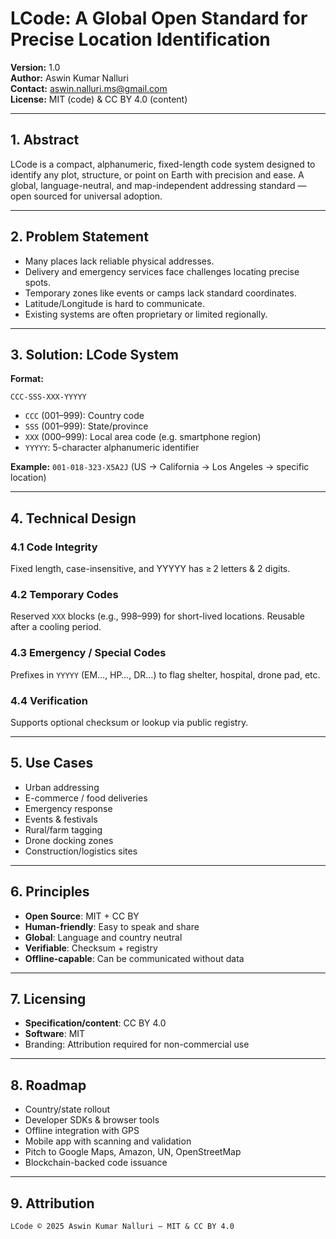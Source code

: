 # LCode: A Global Open Standard for Precise Location Identification

**Version:** 1.0  
**Author:** Aswin Kumar Nalluri  
**Contact:** aswin.nalluri.ms@gmail.com  
**License:** MIT (code) & CC BY 4.0 (content)

---

## 1. Abstract

LCode is a compact, alphanumeric, fixed-length code system designed to identify any plot, structure, or point on Earth with precision and ease. A global, language-neutral, and map-independent addressing standard — open sourced for universal adoption.

---

## 2. Problem Statement

- Many places lack reliable physical addresses.
- Delivery and emergency services face challenges locating precise spots.
- Temporary zones like events or camps lack standard coordinates.
- Latitude/Longitude is hard to communicate.
- Existing systems are often proprietary or limited regionally.

---

## 3. Solution: LCode System

**Format:**
```
CCC-SSS-XXX-YYYYY
```

- `CCC` (001–999): Country code  
- `SSS` (001–999): State/province  
- `XXX` (000–999): Local area code (e.g. smartphone region)  
- `YYYYY`: 5-character alphanumeric identifier

**Example:** `001-018-323-X5A2J` (US → California → Los Angeles → specific location)

---

## 4. Technical Design

### 4.1 Code Integrity  
Fixed length, case-insensitive, and YYYYY has ≥ 2 letters & 2 digits.

### 4.2 Temporary Codes  
Reserved `XXX` blocks (e.g., 998–999) for short-lived locations. Reusable after a cooling period.

### 4.3 Emergency / Special Codes  
Prefixes in `YYYYY` (EM…, HP…, DR…) to flag shelter, hospital, drone pad, etc.

### 4.4 Verification  
Supports optional checksum or lookup via public registry.

---

## 5. Use Cases  
- Urban addressing  
- E-commerce / food deliveries  
- Emergency response  
- Events & festivals  
- Rural/farm tagging  
- Drone docking zones  
- Construction/logistics sites

---

## 6. Principles

- **Open Source**: MIT + CC BY  
- **Human-friendly**: Easy to speak and share  
- **Global**: Language and country neutral  
- **Verifiable**: Checksum + registry  
- **Offline-capable**: Can be communicated without data

---

## 7. Licensing  
- **Specification/content**: CC BY 4.0  
- **Software**: MIT  
- Branding: Attribution required for non-commercial use

---

## 8. Roadmap  
- Country/state rollout  
- Developer SDKs & browser tools  
- Offline integration with GPS  
- Mobile app with scanning and validation  
- Pitch to Google Maps, Amazon, UN, OpenStreetMap  
- Blockchain-backed code issuance

---

## 9. Attribution  
```
LCode © 2025 Aswin Kumar Nalluri — MIT & CC BY 4.0  
```